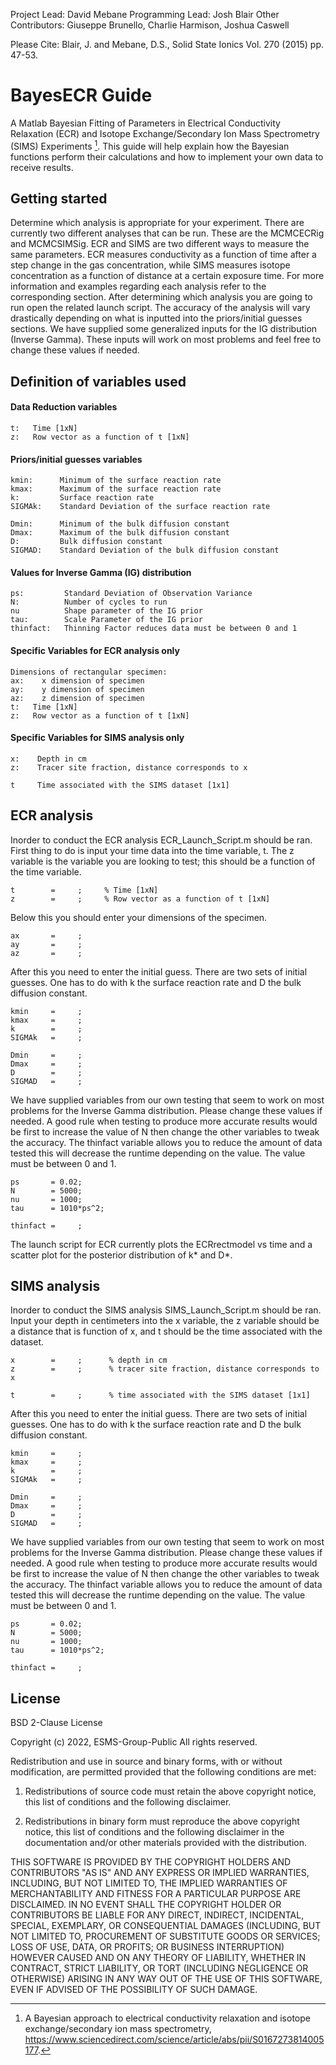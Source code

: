 Project Lead: David Mebane
Programming Lead: Josh Blair
Other Contributors: Giuseppe Brunello, Charlie Harmison, Joshua
Caswell

Please Cite: Blair, J. and Mebane, D.S., Solid State Ionics Vol. 270
(2015) pp. 47-53.

# BayesECR Guide
A Matlab Bayesian Fitting of Parameters in Electrical Conductivity Relaxation (ECR) and Isotope Exchange/Secondary Ion Mass Spectrometry (SIMS) Experiments [^1].
This guide will help explain how the Bayesian functions perform their calculations and how to implement your own data to receive results.

## Getting started
Determine which analysis is appropriate for your experiment. There are currently two different analyses that can be run. These are the MCMCECRig and MCMCSIMSig. ECR and SIMS are two different ways to measure the same parameters. ECR measures conductivity as a function of time after a step change in the gas concentration, while SIMS measures isotope concentration as a function of distance at a certain exposure time. For more information and examples regarding each analysis refer to the corresponding section. After determining which analysis you are going to run open the related launch script. The accuracy of the analysis will vary drastically depending on what is inputted into the priors/initial guesses sections. We have supplied some generalized inputs for the IG distribution (Inverse Gamma). These inputs will work on most problems and feel free to change these values if needed.

## Definition of variables used
#### Data Reduction variables
```
t:   Time [1xN]
z:   Row vector as a function of t [1xN]
```

#### Priors/initial guesses variables
```
kmin:      Minimum of the surface reaction rate
kmax:      Maximum of the surface reaction rate
k:         Surface reaction rate
SIGMAk:    Standard Deviation of the surface reaction rate

Dmin:      Minimum of the bulk diffusion constant
Dmax:      Maximum of the bulk diffusion constant
D:         Bulk diffusion constant
SIGMAD:    Standard Deviation of the bulk diffusion constant
```

#### Values for Inverse Gamma (IG) distribution
```
ps:         Standard Deviation of Observation Variance
N:          Number of cycles to run
nu          Shape parameter of the IG prior
tau:        Scale Parameter of the IG prior
thinfact:   Thinning Factor reduces data must be between 0 and 1
```
#### Specific Variables for ECR analysis only
```
Dimensions of rectangular specimen:
ax:    x dimension of specimen
ay:    y dimension of specimen
az:    z dimension of specimen
t:   Time [1xN]
z:   Row vector as a function of t [1xN]
```

#### Specific Variables for SIMS analysis only
```
x:    Depth in cm
z:    Tracer site fraction, distance corresponds to x

t     Time associated with the SIMS dataset [1x1]
```


## ECR analysis
Inorder to conduct the ECR analysis ECR_Launch_Script.m should be ran. First thing to do is input your time data into the time variable, t. The z variable is the variable you are looking to test; this should be a function of the time variable.
```
t        =     ;     % Time [1xN]
z        =     ;     % Row vector as a function of t [1xN]
```
Below this you should enter your dimensions of the specimen.
```
ax       =     ;
ay       =     ;
az       =     ;
```
After this you need to enter the initial guess. There are two sets of initial guesses. One has to do with k the surface reaction rate and D the bulk diffusion constant.
```
kmin     =     ;
kmax     =     ;
k        =     ;
SIGMAk   =     ;

Dmin     =     ;
Dmax     =     ;
D        =     ;
SIGMAD   =     ;
```
We have supplied variables from our own testing that seem to work on most problems for the Inverse Gamma distribution. Please change these values if needed.
A good rule when testing to produce more accurate results would be first to increase the value of N then change the other variables to tweak the accuracy. The thinfact variable allows you to reduce the amount of data tested this will decrease the runtime depending on the value. The value must be between 0 and 1.
```
ps       = 0.02;        
N        = 5000;        
nu       = 1000;        
tau      = 1010*ps^2;   

thinfact =     ;
```

The launch script for ECR currently plots the ECRrectmodel vs time and a scatter plot for the posterior distribution of k*  and D*. 

## SIMS analysis
Inorder to conduct the SIMS analysis SIMS_Launch_Script.m should be ran. Input your depth in centimeters into the x variable, the z variable should be a distance that is function of x, and t should be the time associated with the dataset.
```
x        =     ;      % depth in cm
z        =     ;      % tracer site fraction, distance corresponds to x

t        =     ;      % time associated with the SIMS dataset [1x1]
```


After this you need to enter the initial guess. There are two sets of initial guesses. One has to do with k the surface reaction rate and D the bulk diffusion constant.
```
kmin     =     ;
kmax     =     ;
k        =     ;
SIGMAk   =     ;

Dmin     =     ;
Dmax     =     ;
D        =     ;
SIGMAD   =     ;
```
We have supplied variables from our own testing that seem to work on most problems for the Inverse Gamma distribution. Please change these values if needed.
A good rule when testing to produce more accurate results would be first to increase the value of N then change the other variables to tweak the accuracy. The thinfact variable allows you to reduce the amount of data tested this will decrease the runtime depending on the value. The value must be between 0 and 1.
```
ps       = 0.02;        
N        = 5000;        
nu       = 1000;        
tau      = 1010*ps^2;   

thinfact =     ;
```




## License

BSD 2-Clause License

Copyright (c) 2022, ESMS-Group-Public
All rights reserved.

Redistribution and use in source and binary forms, with or without
modification, are permitted provided that the following conditions are met:

1. Redistributions of source code must retain the above copyright notice, this
   list of conditions and the following disclaimer.

2. Redistributions in binary form must reproduce the above copyright notice,
   this list of conditions and the following disclaimer in the documentation
   and/or other materials provided with the distribution.

THIS SOFTWARE IS PROVIDED BY THE COPYRIGHT HOLDERS AND CONTRIBUTORS "AS IS"
AND ANY EXPRESS OR IMPLIED WARRANTIES, INCLUDING, BUT NOT LIMITED TO, THE
IMPLIED WARRANTIES OF MERCHANTABILITY AND FITNESS FOR A PARTICULAR PURPOSE ARE
DISCLAIMED. IN NO EVENT SHALL THE COPYRIGHT HOLDER OR CONTRIBUTORS BE LIABLE
FOR ANY DIRECT, INDIRECT, INCIDENTAL, SPECIAL, EXEMPLARY, OR CONSEQUENTIAL
DAMAGES (INCLUDING, BUT NOT LIMITED TO, PROCUREMENT OF SUBSTITUTE GOODS OR
SERVICES; LOSS OF USE, DATA, OR PROFITS; OR BUSINESS INTERRUPTION) HOWEVER
CAUSED AND ON ANY THEORY OF LIABILITY, WHETHER IN CONTRACT, STRICT LIABILITY,
OR TORT (INCLUDING NEGLIGENCE OR OTHERWISE) ARISING IN ANY WAY OUT OF THE USE
OF THIS SOFTWARE, EVEN IF ADVISED OF THE POSSIBILITY OF SUCH DAMAGE.

[^1]: A Bayesian approach to electrical conductivity relaxation and isotope exchange/secondary ion mass spectrometry, https://www.sciencedirect.com/science/article/abs/pii/S0167273814005177.

